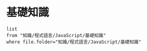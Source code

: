 # 基礎知識
```dataview
list
from "知識/程式語言/JavaScript/基礎知識"
where file.folder="知識/程式語言/JavaScript/基礎知識"
```

